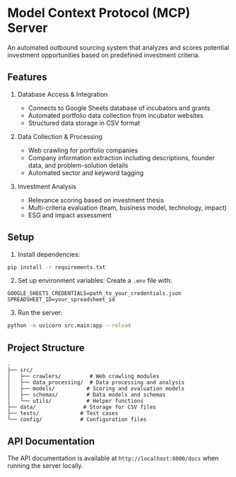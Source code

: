 # Model Context Protocol (MCP) Server

An automated outbound sourcing system that analyzes and scores potential investment opportunities based on predefined investment criteria.

## Features

1. Database Access & Integration
   - Connects to Google Sheets database of incubators and grants
   - Automated portfolio data collection from incubator websites
   - Structured data storage in CSV format

2. Data Collection & Processing
   - Web crawling for portfolio companies
   - Company information extraction including descriptions, founder data, and problem-solution details
   - Automated sector and keyword tagging

3. Investment Analysis
   - Relevance scoring based on investment thesis
   - Multi-criteria evaluation (team, business model, technology, impact)
   - ESG and impact assessment

## Setup

1. Install dependencies:
```bash
pip install -r requirements.txt
```

2. Set up environment variables:
Create a `.env` file with:
```
GOOGLE_SHEETS_CREDENTIALS=path_to_your_credentials.json
SPREADSHEET_ID=your_spreadsheet_id
```

3. Run the server:
```bash
python -m uvicorn src.main:app --reload
```

## Project Structure

```
.
├── src/
│   ├── crawlers/         # Web crawling modules
│   ├── data_processing/  # Data processing and analysis
│   ├── models/          # Scoring and evaluation models
│   ├── schemas/         # Data models and schemas
│   └── utils/           # Helper functions
├── data/               # Storage for CSV files
├── tests/             # Test cases
└── config/            # Configuration files
```

## API Documentation

The API documentation is available at `http://localhost:8000/docs` when running the server locally. 